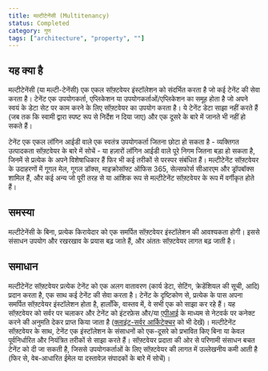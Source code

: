 ```yaml
---
title: मल्टीटेनेंसी (Multitenancy)
status: Completed
category: गुण
tags: ["architecture", "property", ""]
---
```


## यह क्या है

मल्टीटेनेंसी (या मल्टी-टेनेंसी) एक एकल सॉफ़्टवेयर इंस्टॉलेशन को संदर्भित करता है जो कई टेनेंट की सेवा करता है।
टेनेंट एक उपयोगकर्ता, एप्लिकेशन या उपयोगकर्ताओं/एप्लिकेशन का समूह होता है जो अपने स्वयं के डेटा सेट पर काम करने के लिए सॉफ़्टवेयर का उपयोग करता है।
ये टेनेंट डेटा साझा नहीं करते हैं (जब तक कि स्वामी द्वारा स्पष्ट रूप से निर्देश न दिया जाए) और एक दूसरे के बारे में जानते भी नहीं हो सकते हैं।

टेनेंट एक एकल लॉगिन आईडी वाले एक स्वतंत्र उपयोगकर्ता जितना छोटा हो सकता है - व्यक्तिगत उत्पादकता सॉफ़्टवेयर के बारे में सोचें - या हज़ारों लॉगिन आईडी वाले पूरे निगम जितना बड़ा हो सकता है, जिनमें से प्रत्येक के अपने विशेषाधिकार हैं
फिर भी कई तरीकों से परस्पर संबंधित हैं। मल्टीटेनेंट सॉफ़्टवेयर के उदाहरणों में गूगल मेल, गूगल डॉक्स, माइक्रोसॉफ्ट ऑफिस 365, सेल्सफोर्स सीआरएम और ड्रॉपबॉक्स शामिल हैं, और कई अन्य जो पूरी तरह से या आंशिक रूप से मल्टीटेनेंट सॉफ़्टवेयर के रूप में वर्गीकृत होते हैं।

## समस्या

मल्टीटेनेंसी के बिना, प्रत्येक किरायेदार को एक समर्पित सॉफ़्टवेयर इंस्टॉलेशन की आवश्यकता होगी।
इससे संसाधन उपयोग और रखरखाव के प्रयास बढ़ जाते हैं, और अंततः सॉफ़्टवेयर लागत बढ़ जाती है।

## समाधान

मल्टीटेनेंट सॉफ़्टवेयर प्रत्येक टेनेंट को एक अलग वातावरण (कार्य डेटा, सेटिंग, क्रेडेंशियल की सूची, आदि) प्रदान करता है,
एक साथ कई टेनेंट की सेवा करता है। टेनेंट के दृष्टिकोण से, प्रत्येक के पास अपना समर्पित सॉफ़्टवेयर इंस्टॉलेशन होता है,
हालाँकि, वास्तव में, वे सभी एक को साझा कर रहे हैं। यह सॉफ़्टवेयर को सर्वर पर चलाकर और टेनेंट को इंटरफ़ेस और/या [एपीआई](/application-programming-interface/) के माध्यम से नेटवर्क पर कनेक्ट करने की अनुमति देकर प्राप्त किया जाता है
([क्लाइंट-सर्वर आर्किटेक्चर](/client-server-architecture/) को भी देखें)।
मल्टीटेनेंट सॉफ़्टवेयर के साथ, टेनेंट एक इंस्टॉलेशन के संसाधनों को एक-दूसरे को प्रभावित किए बिना या केवल
पूर्वनिर्धारित और नियंत्रित तरीकों से साझा करते हैं। सॉफ़्टवेयर प्रदाता की ओर से परिणामी संसाधन बचत टेनेंट को दी जा सकती है, जिससे उपयोगकर्ताओं के लिए सॉफ़्टवेयर की लागत में उल्लेखनीय कमी आती है (फिर से, वेब-आधारित ईमेल या दस्तावेज़ संपादकों के बारे में सोचें)।